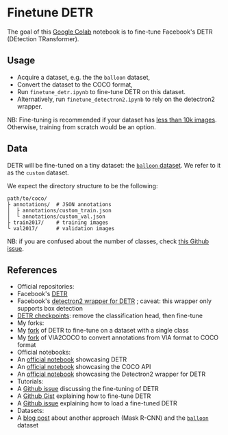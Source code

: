 # Finetune DETR

The goal of this [Google Colab](https://colab.research.google.com/) notebook is to fine-tune Facebook's DETR (DEtection TRansformer).

## Usage

-   Acquire a dataset, e.g. the the `balloon` dataset,
-   Convert the dataset to the COCO format,
-   Run `finetune_detr.ipynb` to fine-tune DETR on this dataset.
-   Alternatively, run `finetune_detectron2.ipynb` to rely on the detectron2 wrapper.

NB: Fine-tuning is recommended if your dataset has [less than 10k images](https://github.com/facebookresearch/detr/issues/9#issuecomment-635357693).
Otherwise, training from scratch would be an option.

## Data

DETR will be fine-tuned on a tiny dataset: the [`balloon` dataset](https://github.com/matterport/Mask_RCNN/tree/master/samples/balloon).
We refer to it as the `custom` dataset.

We expect the directory structure to be the following:
```
path/to/coco/
├ annotations/  # JSON annotations
│  ├ annotations/custom_train.json
│  └ annotations/custom_val.json
├ train2017/    # training images
└ val2017/      # validation images
```

NB: if you are confused about the number of classes, check [this Github issue](https://github.com/facebookresearch/detr/issues/108#issuecomment-650269223).

## References

-   Official repositories:
   - Facebook's [DETR](https://github.com/facebookresearch/detr)
   - Facebook's [detectron2 wrapper for DETR](https://github.com/facebookresearch/detr/tree/master/d2) ; caveat: this wrapper only supports box detection
   - [DETR checkpoints](https://github.com/facebookresearch/detr#model-zoo): remove the classification head, then fine-tune
-   My forks:
   - My [fork](https://github.com/woctezuma/detr/tree/finetune) of DETR to fine-tune on a dataset with a single class
   - My [fork](https://github.com/woctezuma/VIA2COCO/tree/fixes) of VIA2COCO to convert annotations from VIA format to COCO format
-   Official notebooks:
   - An [official notebook](https://colab.research.google.com/github/facebookresearch/detr/blob/colab/notebooks/detr_attention.ipynb) showcasing DETR
   - An [official notebook](https://github.com/cocodataset/cocoapi/blob/master/PythonAPI/pycocoDemo.ipynb) showcasing the COCO API
   - An [official notebook](https://colab.research.google.com/drive/16jcaJoc6bCFAQ96jDe2HwtXj7BMD_-m5) showcasing the Detectron2 wrapper for DETR
-   Tutorials:
   - A [Github issue](https://github.com/facebookresearch/detr/issues/9) discussing the fine-tuning of DETR
   - A [Github Gist](https://gist.github.com/mlk1337/651297e28199b4bb7907fc413c49f58f) explaining how to fine-tune DETR
   - A [Github issue](https://github.com/facebookresearch/detr/issues/9#issuecomment-636391562) explaining how to load a fine-tuned DETR
-   Datasets:
   - A [blog post](https://engineering.matterport.com/splash-of-color-instance-segmentation-with-mask-r-cnn-and-tensorflow-7c761e238b46) about another approach (Mask R-CNN) and the [`balloon`](https://github.com/matterport/Mask_RCNN/tree/master/samples/balloon) dataset

<!-- Definitions -->

